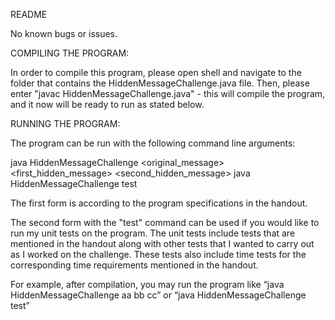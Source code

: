 README

No known bugs or issues.

COMPILING THE PROGRAM:

In order to compile this program, please open shell and navigate to the folder that contains the HiddenMessageChallenge.java file.
Then, please enter "javac HiddenMessageChallenge.java" - this will compile the program, and it now will be ready to run as stated below.

RUNNING THE PROGRAM:

The program can be run with the following command line arguments:
 
   java HiddenMessageChallenge <original_message> <first_hidden_message> <second_hidden_message>
   java HiddenMessageChallenge test

The first form is according to the program specifications in the handout.

The second form with the "test" command can be used if you would like to run my unit tests on the program. The unit tests include tests that are mentioned in the handout along with other tests that I wanted to carry out as I worked on the challenge. These tests also include time tests for the corresponding time requirements mentioned in the handout.

For example, after compilation, you may run the program like “java HiddenMessageChallenge aa bb cc” or “java HiddenMessageChallenge test”

